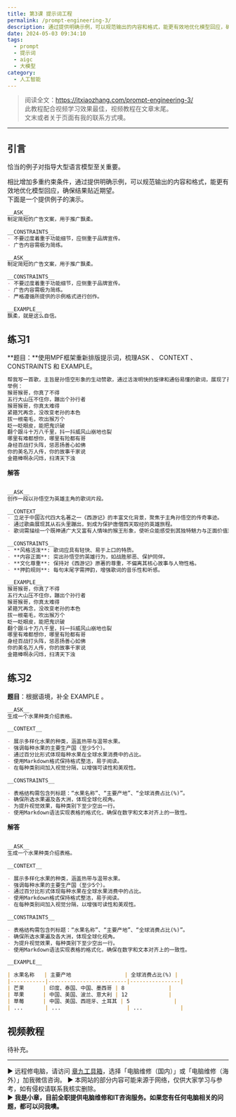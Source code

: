 ```yaml
---
title: 第3课 提示词工程
permalink: /prompt-engineering-3/
description: 通过提供明确示例，可以规范输出的内容和格式，能更有效地优化模型回应，确保结果贴近期望。
date: 2024-05-03 09:34:10
tags:
  - prompt
  - 提示词
  - aigc
  - 大模型
category:
  - 人工智能
---
```


> 阅读全文：<https://itxiaozhang.com/prompt-engineering-3/>  
> 此教程配合视频学习效果最佳，视频教程在文章末尾。  
> 文末或者关于页面有我的联系方式噢。  
---

## 引言

恰当的例子对指导大型语言模型至关重要。

相比增加多重约束条件，通过提供明确示例，可以规范输出的内容和格式，能更有效地优化模型回应，确保结果贴近期望。  
下面是一个提供例子的演示。  

```markdown
__ASK__
制定简短的广告文案，用于推广飘柔。

__CONSTRAINTS__
- 不要过度着重于功能细节，应侧重于品牌宣传。
- 广告内容需极为简练。
```

```markdown
__ASK__
制定简短的广告文案，用于推广飘柔。

__CONSTRAINTS__
- 不要过度着重于功能细节，应侧重于品牌宣传。
- 广告内容需极为简练。
- 严格遵循所提供的示例格式进行创作。

__EXAMPLE__
飘柔，就是这么自信。
```

## 练习1

**题目：**使用MPF框架重新排版提示词，梳理ASK 、 CONTEXT 、 CONSTRAINTS 和 EXAMPLE。  

```markdown
帮我写一首歌，主旨是孙悟空形象的生动赞歌，通过活泼明快的旋律和通俗易懂的歌词，展现了孙悟空神通广大、机智勇敢、不畏强权的英雄形象。孙悟空，又称齐天大圣、美猴王，是《西游记》中的核心人物之一，他保护唐僧西天取经，一路上降妖伏魔，历经九九八十一难。整首歌曲应该以一种轻松欢快的方式，传达了对孙悟空这一角色深深的喜爱与崇敬，同时也弘扬了正义、勇敢、智慧和坚持不懈的精神价值。
举例：
猴哥猴哥，你真了不得
五行大山压不住你，蹦出个孙行者
猴哥猴哥，你真太难得
紧箍咒再念，没改变老孙的本色
拔一根毫毛，吹出猴万个
眨一眨眼皮，能把鬼识破
翻个跟斗十万八千里，抖一抖威风山崩地也裂
哪里有难都想你，哪里有险都有哥
身经百战打头阵，惩恶扬善心如佛
你的美名万人传，你的故事千家说
金箍棒啊永闪烁，扫清天下浊
```

**解答**

```markdown

__ASK__
创作一段以孙悟空为英雄主角的歌词片段。

__CONTEXT__
- 立足于中国古代四大名著之一《西游记》的丰富文化背景，聚焦于主角孙悟空的传奇事迹。
- 通过歌曲展现其从石头里蹦出，到成为保护唐僧西天取经的英雄旅程。
- 歌词需描绘一个既神通广大又富有人情味的猴王形象，使听众能感受到其独特魅力与正面价值观。

__CONSTRAINTS__
- **风格活泼**: 歌词应具有轻快、易于上口的特质。
- **内容正面**: 突出孙悟空的英雄行为，如战胜邪恶、保护同伴。
- **文化尊重**: 保持对《西游记》原著的尊重，不偏离其核心故事与人物性格。
- **押韵规则**: 每句末尾字需押韵，增强歌词的音乐性和听感。

__EXAMPLE__
猴哥猴哥，你真了不得
五行大山压不住你，蹦出个孙行者
猴哥猴哥，你真太难得
紧箍咒再念，没改变老孙的本色
拔一根毫毛，吹出猴万个
眨一眨眼皮，能把鬼识破
翻个跟斗十万八千里，抖一抖威风山崩地也裂
哪里有难都想你，哪里有险都有哥
身经百战打头阵，惩恶扬善心如佛
你的美名万人传，你的故事千家说
金箍棒啊永闪烁，扫清天下浊
```

## 练习2

**题目**：根据语境，补全 EXAMPLE 。

```markdown
__ASK__
生成一个水果种类介绍表格。

__CONTEXT__

- 展示多样化水果的种类，涵盖热带与温带水果。
- 强调每种水果的主要生产国（至少5个）。
- 通过百分比形式体现每种水果在全球水果消费中的占比。
- 使用Markdown格式保持格式整洁，易于阅读。
- 在每种类别间加入视觉分隔，以增强可读性和美观性。

__CONSTRAINTS__

- 表格结构需包含列标题：“水果名称”、“主要产地”、“全球消费占比(%)”。
- 确保所选水果遍及各大洲，体现全球化视角。
- 为提升视觉效果，每种类别下至少空出一行。
- 使用Markdown语法实现表格的格式化，确保在数字和文本对齐上的一致性。

```

**解答**  

```markdown

__ASK__
生成一个水果种类介绍表格。

__CONTEXT__

- 展示多样化水果的种类，涵盖热带与温带水果。
- 强调每种水果的主要生产国（至少5个）。
- 通过百分比形式体现每种水果在全球水果消费中的占比。
- 使用Markdown格式保持格式整洁，易于阅读。
- 在每种类别间加入视觉分隔，以增强可读性和美观性。

__CONSTRAINTS__

- 表格结构需包含列标题：“水果名称”、“主要产地”、“全球消费占比(%)”。
- 确保所选水果遍及各大洲，体现全球化视角。
- 为提升视觉效果，每种类别下至少空出一行。
- 使用Markdown语法实现表格的格式化，确保在数字和文本对齐上的一致性。

__EXAMPLE__

| 水果名称   | 主要产地                 | 全球消费占比(%) |
|-----------|-------------------------|----------------|
| 芒果      | 印度、泰国、中国、墨西哥 | 8              |
| 苹果      | 中国、美国、波兰、意大利 | 12             |
| 草莓      | 中国、美国、西班牙、土耳其 | 5              |
| ...       | ...                     | ...            |


```

## 视频教程

待补充。

---


▶ 远程修电脑，请访问 [章九工具箱](https://zhang9.com/)，选择「电脑维修（国内）」或「电脑维修（海外）」加我微信咨询。 
▶ 本网站的部分内容可能来源于网络，仅供大家学习与参考，如有侵权请联系我核实删除。  
▶ **我是小章，目前全职提供电脑维修和IT咨询服务。如果您有任何电脑相关的问题，都可以问我噢。**  

